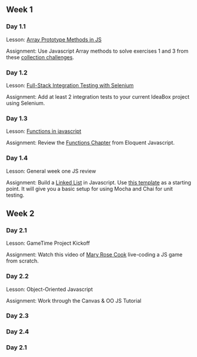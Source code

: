 ## Week 1

### Day 1.1

Lesson: [Array Prototype Methods in JS]()

Assignment: Use Javascript Array methods to solve exercises 1 and 3 from these [collection challenges](https://github.com/turingschool/challenges/blob/master/collections.markdown).

### Day 1.2

Lesson: [Full-Stack Integration Testing with Selenium](https://github.com/turingschool/lesson_plans/blob/master/ruby_04-apis_and_scalability/full_stack_integration_testing_with_selenium.markdown)

Assignment: Add at least 2 integration tests to your current IdeaBox project
using Selenium.

### Day 1.3

Lesson: [Functions in javascript](https://github.com/turingschool/lesson_plans/blob/master/ruby_04-apis_and_scalability/six_rules_for_js_functions.markdown)

Assignment: Review the [Functions Chapter](http://eloquentjavascript.net/03_functions.html) from
Eloquent Javascript.

### Day 1.4

Lesson: General week one JS review

Assignment: Build a [Linked List]() in Javascript.
Use [this template](https://github.com/turingschool-examples/js-linked-list)
as a starting point. It will give you a basic setup for using
Mocha and Chai for unit testing.

## Week 2

### Day 2.1

Lesson: GameTime Project Kickoff

Assignment: Watch this video of [Mary Rose Cook](https://vimeo.com/105955605)
live-coding a JS game from scratch.

### Day 2.2

Lesson: Object-Oriented Javascript

Assignment: Work through the Canvas & OO JS Tutorial

### Day 2.3

### Day 2.4

### Day 2.1
